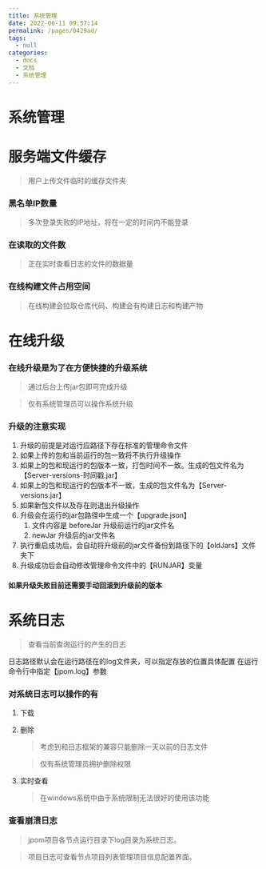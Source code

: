 ```yaml
---
title: 系统管理
date: 2022-06-11 09:57:14
permalink: /pages/0429ad/
tags: 
  - null
categories: 
  - docs
  - 文档
  - 系统管理
---
```

# 系统管理

# 服务端文件缓存

> 用户上传文件临时的缓存文件夹

### 黑名单IP数量

> 多次登录失败的IP地址，将在一定的时间内不能登录

### 在读取的文件数

> 正在实时查看日志的文件的数据量

### 在线构建文件占用空间

> 在线构建会拉取仓库代码、构建会有构建日志和构建产物

# 在线升级

### 在线升级是为了在方便快捷的升级系统

> 通过后台上传jar包即可完成升级

> 仅有系统管理员可以操作系统升级

### 升级的注意实现

1. 升级的前提是对运行应路径下存在标准的管理命令文件
2. 如果上传的包和当前运行的包一致将不执行升级操作
3. 如果上的包和现运行的包版本一致，打包时间不一致。生成的包文件名为【Server-versions-时间戳.jar】
4. 如果上的包和现运行的包版本不一致，生成的包文件名为【Server-versions.jar】
5. 如果新包文件以及存在则退出升级操作
6. 升级会在运行的jar包路径中生成一个【upgrade.json】
    1. 文件内容是 beforeJar 升级前运行的jar文件名
    2. newJar 升级后的jar文件名
7. 执行重启成功后，会自动将升级前的jar文件备份到路径下的【oldJars】文件夹下
8. 升级成功后会自动修改管理命令文件中的【RUNJAR】变量

#### 如果升级失败目前还需要手动回滚到升级前的版本
 

# 系统日志

> 查看当前查询运行的产生的日志

日志路径默认会在运行路径在的log文件夹，可以指定存放的位置具体配置 在运行命令行中指定【jpom.log】参数


### 对系统日志可以操作的有

1. 下载
2. 删除
   > 考虑到和日志框架的兼容只能删除一天以前的日志文件

   > 仅有系统管理员拥护删除权限
3. 实时查看
   > 在windows系统中由于系统限制无法很好的使用该功能


### 查看崩溃日志

> jpom项目各节点运行目录下log目录为系统日志。

> 项目日志可查看节点项目列表管理项目信息配置界面。 

